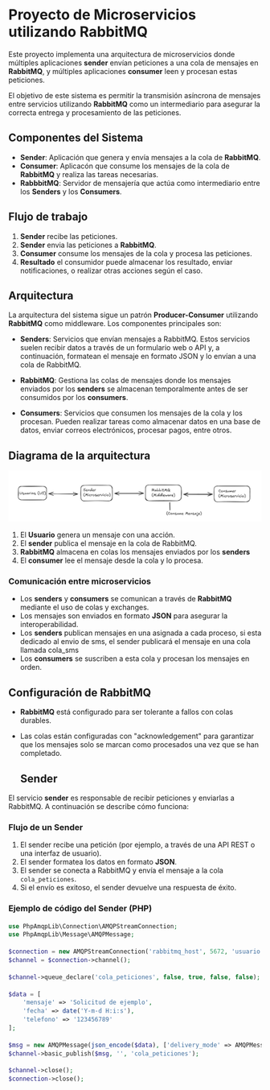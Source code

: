 # Proyecto de Microservicios utilizando RabbitMQ

Este proyecto implementa una arquitectura de microservicios donde múltiples aplicaciones **sender** envían peticiones a una 
cola de mensajes en **RabbitMQ**, y múltiples aplicaciones **consumer** leen y procesan estas peticiones.

El objetivo de este sistema es permitir la transmisión asíncrona de mensajes entre servicios utilizando **RabbitMQ** 
como un intermediario para asegurar la correcta entrega y procesamiento de las peticiones.

## Componentes del Sistema
- **Sender**: Aplicación que genera y envía mensajes a la cola de **RabbitMQ**.
- **Consumer**: Aplicacón que consume los mensajes de la cola de **RabbitMQ** y realiza las tareas necesarias.
- **RabbbitMQ**: Servidor de mensajería que actúa como intermediario entre los **Senders** y los **Consumers**.

## Flujo de trabajo
1. **Sender** recibe las peticiones.
2. **Sender** envia las peticiones a **RabbitMQ**.
3. **Consumer** consume los mensajes de la cola y procesa las peticiones.
4. **Resultado** el consumidor puede almacenar los resultado, enviar notificaciones, o realizar otras acciones según el caso.

## Arquitectura

La arquitectura del sistema sigue un patrón **Producer-Consumer** utilizando **RabbitMQ** como middleware. Los componentes principales son:

- **Senders**: Servicios que envían mensajes a RabbitMQ. Estos servicios suelen recibir datos a través de un formulario web o API y, a continuación, formatean el mensaje en formato JSON y lo envían a una cola de RabbitMQ.
  
- **RabbitMQ**: Gestiona las colas de mensajes donde los mensajes enviados por los **senders** se almacenan temporalmente antes de ser consumidos por los **consumers**.

- **Consumers**: Servicios que consumen los mensajes de la cola y los procesan. Pueden realizar tareas como almacenar datos en una base de datos, enviar correos electrónicos, procesar pagos, entre otros.

## Diagrama de la arquitectura

![Diagrama de Arquitectura](images/arquitectura-microservicios.png)
1. El **Usuario** genera un mensaje con una acción.
2. El **sender** publica el mensaje en la cola de RabbitMQ.
3. **RabbitMQ** almacena en colas los mensajes enviados por los **senders**
4. El **consumer** lee el mensaje desde la cola y lo procesa.

### Comunicación entre microservicios

- Los **senders** y **consumers** se comunican a través de **RabbitMQ** mediante el uso de colas y exchanges.
- Los mensajes son enviados en formato **JSON** para asegurar la interoperabilidad.
- Los **senders** publican mensajes en una asignada a cada proceso, si esta dedicado al envio de sms, el sender publicará el mensaje en una cola llamada cola_sms
- Los **consumers** se suscriben a esta cola y procesan los mensajes en orden.

## Configuración de RabbitMQ

- **RabbitMQ** está configurado para ser tolerante a fallos con colas durables.
- Las colas están configuradas con "acknowledgement" para garantizar que los mensajes solo se marcan como procesados una vez que se han completado.

  ## Sender

El servicio **sender** es responsable de recibir peticiones y enviarlas a RabbitMQ. A continuación se describe cómo funciona:

### Flujo de un Sender

1. El sender recibe una petición (por ejemplo, a través de una API REST o una interfaz de usuario).
2. El sender formatea los datos en formato **JSON**.
3. El sender se conecta a RabbitMQ y envía el mensaje a la cola `cola_peticiones`.
4. Si el envío es exitoso, el sender devuelve una respuesta de éxito.

### Ejemplo de código del Sender (PHP)

```php
use PhpAmqpLib\Connection\AMQPStreamConnection;
use PhpAmqpLib\Message\AMQPMessage;

$connection = new AMQPStreamConnection('rabbitmq_host', 5672, 'usuario', 'contraseña');
$channel = $connection->channel();

$channel->queue_declare('cola_peticiones', false, true, false, false);

$data = [
    'mensaje' => 'Solicitud de ejemplo',
    'fecha' => date('Y-m-d H:i:s'),
    'telefono' => '123456789'
];

$msg = new AMQPMessage(json_encode($data), ['delivery_mode' => AMQPMessage::DELIVERY_MODE_PERSISTENT]);
$channel->basic_publish($msg, '', 'cola_peticiones');

$channel->close();
$connection->close();


